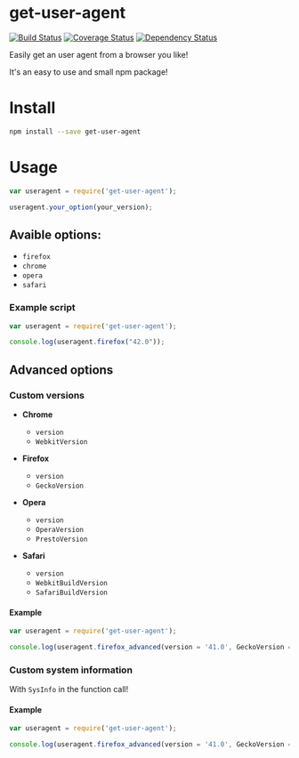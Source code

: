 # get-user-agent

[![Build Status](https://travis-ci.org/fscherwi/get-user-agent.svg?branch=master)](https://travis-ci.org/fscherwi/get-user-agent) [![Coverage Status](https://coveralls.io/repos/fscherwi/get-user-agent/badge.svg?branch=master&service=github)](https://coveralls.io/github/fscherwi/get-user-agent?branch=master) [![Dependency Status](https://david-dm.org/fscherwi/get-user-agent.svg)](https://david-dm.org/fscherwi/get-user-agent)

Easily get an user agent from a browser you like!

It's an easy to use and small npm package!

# Install

```bash
npm install --save get-user-agent
```

# Usage

```javascript
var useragent = require('get-user-agent');

useragent.your_option(your_version);
```

## Avaible options:

-   `firefox`
-   `chrome`
-   `opera`
-   `safari`

### Example script

```javascript
var useragent = require('get-user-agent');

console.log(useragent.firefox("42.0"));
```

## Advanced options

### Custom versions

-   **Chrome**

    -   `version`
    -   `WebkitVersion`

-   **Firefox**

    -   `version`
    -   `GeckoVersion`

-   **Opera**

    -   `version`
    -   `OperaVersion`
    -   `PrestoVersion`

-   **Safari**
    -   `version`
    -   `WebkitBuildVersion`
    -   `SafariBuildVersion`

#### Example

```javascript
var useragent = require('get-user-agent');

console.log(useragent.firefox_advanced(version = '41.0', GeckoVersion = '20100101'));
```

### Custom system information

With `SysInfo` in the function call!

#### Example

```javascript
var useragent = require('get-user-agent');

console.log(useragent.firefox_advanced(version = '41.0', GeckoVersion = '20100101', SysInfo = 'Macintosh; Intel Mac OS X 10.11'));
```
